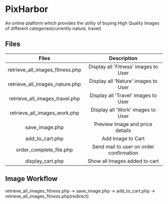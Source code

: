 # PixHarbor

An online platform which provides the utility of buying High Quality Images of different categories(currently nature, travel)


## Files 

| Files | Description |
| :------:| :-----------: |
|retrieve_all_images_fitness.php | Display all 'Fitness' images to User|
|retrieve_all_images_nature.php | Display all 'Nature' images to User|
|retrieve_all_images_travel.php | Display all 'Travel' images to User|
|retrieve_all_images_work.php | Display all 'Work' images to User|
|save_image.php|Preview Image and price details|
|add_to_cart.php|Add Image to Cart|
|order_complete_file.php| Send mail to user on order confirmation|
|display_cart.php| Show all Images added to cart|

## Image Workflow
retrieve_all_images_fitness.php -> save_image.php -> add_to_cart.php -> retrieve_all_images_fitness.php(redirect)